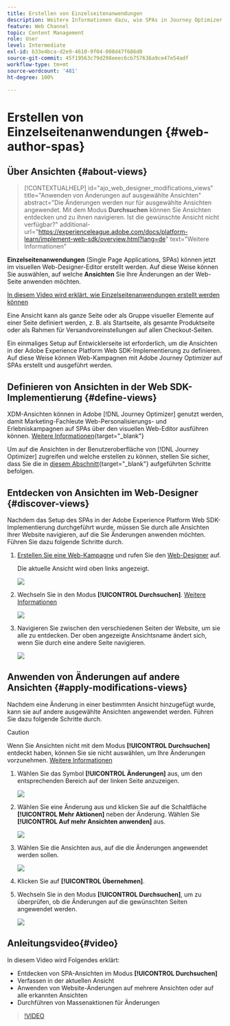 ```yaml
---
title: Erstellen von Einzelseitenanwendungen
description: Weitere Informationen dazu, wie SPAs in Journey Optimizer erstellt und Änderungen an verschiedenen Ansichten vorgenommen werden können.
feature: Web Channel
topic: Content Management
role: User
level: Intermediate
exl-id: b33e4bca-d2e9-4610-9f04-008d47f686d0
source-git-commit: 45f19563c79d298eeec6cb757636a9ce47e54adf
workflow-type: tm+mt
source-wordcount: '481'
ht-degree: 100%

---
```


# Erstellen von Einzelseitenanwendungen {#web-author-spas}

## Über Ansichten {#about-views}

>[!CONTEXTUALHELP]
>id="ajo_web_designer_modifications_views"
>title="Anwenden von Änderungen auf ausgewählte Ansichten"
>abstract="Die Änderungen werden nur für ausgewählte Ansichten angewendet. Mit dem Modus **Durchsuchen** können Sie Ansichten entdecken und zu ihnen navigieren. Ist die gewünschte Ansicht nicht verfügbar?"
>additional-url="https://experienceleague.adobe.com/docs/platform-learn/implement-web-sdk/overview.html?lang=de" text="Weitere Informationen"

**Einzelseitenanwendungen** (Single Page Applications, SPAs) können jetzt im visuellen Web-Designer-Editor erstellt werden. Auf diese Weise können Sie auswählen, auf welche **Ansichten** Sie Ihre Änderungen an der Web-Seite anwenden möchten.

[In diesem Video wird erklärt, wie Einzelseitenanwendungen erstellt werden können](#video)

Eine Ansicht kann als ganze Seite oder als Gruppe visueller Elemente auf einer Seite definiert werden, z. B. als Startseite, als gesamte Produktseite oder als Rahmen für Versandvoreinstellungen auf allen Checkout-Seiten.

Ein einmaliges Setup auf Entwicklerseite ist erforderlich, um die Ansichten in der Adobe Experience Platform Web SDK-Implementierung zu definieren. Auf diese Weise können Web-Kampagnen mit Adobe Journey Optimizer auf SPAs erstellt und ausgeführt werden.

## Definieren von Ansichten in der Web SDK-Implementierung {#define-views}

XDM-Ansichten können in Adobe [!DNL Journey Optimizer] genutzt werden, damit Marketing-Fachleute Web-Personalisierungs- und Erlebniskampagnen auf SPAs über den visuellen Web-Editor ausführen können. [Weitere Informationen](https://experienceleague.adobe.com/docs/experience-platform/edge/personalization/ajo/web-spa-implementation.html?lang=de){target="_blank"}

Um auf die Ansichten in der Benutzeroberfläche von [!DNL Journey Optimizer] zugreifen und welche erstellen zu können, stellen Sie sicher, dass Sie die in [diesem Abschnitt](https://experienceleague.adobe.com/docs/experience-platform/edge/personalization/ajo/web-spa-implementation.html?lang=de#implement-xdm-views){target="_blank"} aufgeführten Schritte befolgen.

## Entdecken von Ansichten im Web-Designer {#discover-views}

Nachdem das Setup des SPAs in der Adobe Experience Platform Web SDK-Implementierung durchgeführt wurde, müssen Sie durch alle Ansichten Ihrer Website navigieren, auf die Sie Änderungen anwenden möchten. Führen Sie dazu folgende Schritte durch.

1. [Erstellen Sie eine Web-Kampagne](create-web.md) und rufen Sie den [Web-Designer](edit-web-content.md) auf.

   Die aktuelle Ansicht wird oben links angezeigt.

   ![](assets/web-designer-view-home.png)

1. Wechseln Sie in den Modus **[!UICONTROL Durchsuchen]**. [Weitere Informationen](../web/edit-web-content.md#browse-mode)

   ![](assets/web-designer-view-browse.png)

1. Navigieren Sie zwischen den verschiedenen Seiten der Website, um sie alle zu entdecken. Der oben angezeigte Ansichtsname ändert sich, wenn Sie durch eine andere Seite navigieren.

   ![](assets/web-designer-other-view.png)

## Anwenden von Änderungen auf andere Ansichten {#apply-modifications-views}

Nachdem eine Änderung in einer bestimmten Ansicht hinzugefügt wurde, kann sie auf andere ausgewählte Ansichten angewendet werden. Führen Sie dazu folgende Schritte durch.

>[!CAUTION]
>
>Wenn Sie Ansichten nicht mit dem Modus **[!UICONTROL Durchsuchen]** entdeckt haben, können Sie sie nicht auswählen, um Ihre Änderungen vorzunehmen. [Weitere Informationen](#discover-views)

1. Wählen Sie das Symbol **[!UICONTROL Änderungen]** aus, um den entsprechenden Bereich auf der linken Seite anzuzeigen.

   ![](assets/web-designer-view-modifications-pane.png)

1. Wählen Sie eine Änderung aus und klicken Sie auf die Schaltfläche **[!UICONTROL Mehr Aktionen]** neben der Änderung. Wählen Sie **[!UICONTROL Auf mehr Ansichten anwenden]** aus.

   ![](assets/web-designer-modifications-more-actions.png)

1. Wählen Sie die Ansichten aus, auf die die Änderungen angewendet werden sollen.

   ![](assets/web-designer-modifications-apply-to.png)

1. Klicken Sie auf **[!UICONTROL Übernehmen]**.

1. Wechseln Sie in den Modus **[!UICONTROL Durchsuchen]**, um zu überprüfen, ob die Änderungen auf die gewünschten Seiten angewendet werden.

   ![](assets/web-designer-modifications-applied-view.png)

## Anleitungsvideo{#video}

In diesem Video wird Folgendes erklärt:

* Entdecken von SPA-Ansichten im Modus **[!UICONTROL Durchsuchen]**
* Verfassen in der aktuellen Ansicht
* Anwenden von Website-Änderungen auf mehrere Ansichten oder auf alle erkannten Ansichten
* Durchführen von Massenaktionen für Änderungen

>[!VIDEO](https://video.tv.adobe.com/v/3424536/?quality=12&learn=on)
